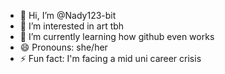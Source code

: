 - 👋 Hi, I’m @Nady123-bit
- 👀 I’m interested in art tbh
- 🌱 I’m currently learning how github even works
- 😄 Pronouns: she/her
- ⚡ Fun fact: I'm facing a mid uni career crisis

<!---
Nady123-bit/Nady123-bit is a ✨ special ✨ repository because its `README.md` (this file) appears on your GitHub profile.
You can click the Preview link to take a look at your changes.
--->
